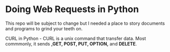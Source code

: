 # Doing Web Requests in Python

This repo will be subject to change but I needed a place to story documents and programs to grind your teeth on.

CURL in Python - CURL is a unix command that transfer data. Most commmonly, it sends  __,GET, POST, PUT, OPTION,__ and __DELETE__.

